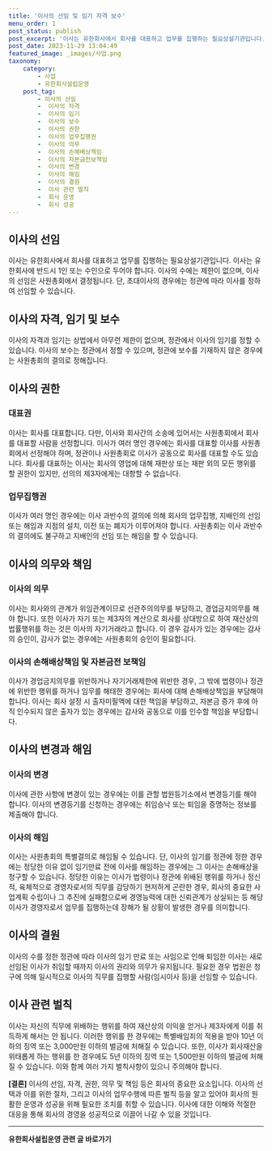 ```yaml
---
title: '이사의 선임 및 임기 자격 보수'
menu_order: 1
post_status: publish
post_excerpt: '이사는 유한회사에서 회사를 대표하고 업무를 집행하는 필요상설기관입니다. 이사는 유한회사에 반드시 1인 또는 수인으로 두어야 합니다. 이사의 수에는 제한이 없으며, 이사의 선임은 사원총회에서 결정됩니다. 단, 초대이사의 경우에는 정관에 따라 이사를 정하여 선임할 수 있습니다.'
post_date: 2023-11-29 13:04:49
featured_image: _images/사업.png
taxonomy:
    category:
        - 사업
        - 유한회사설립운영
    post_tag:
        - 이사의 선임
        -  이사의 자격
        -  이사의 임기
        -  이사의 보수
        -  이사의 권한
        -  이사의 업무집행권
        -  이사의 의무
        -  이사의 손해배상책임
        -  이사의 자본금전보책임
        -  이사의 변경
        -  이사의 해임
        -  이사의 결원
        -  이사 관련 벌칙
        -  회사 운영
        -  회사 성공
---
```



## 이사의 선임

이사는 유한회사에서 회사를 대표하고 업무를 집행하는 필요상설기관입니다. 이사는 유한회사에 반드시 1인 또는 수인으로 두어야 합니다. 이사의 수에는 제한이 없으며, 이사의 선임은 사원총회에서 결정됩니다. 단, 초대이사의 경우에는 정관에 따라 이사를 정하여 선임할 수 있습니다.

## 이사의 자격, 임기 및 보수

이사의 자격과 임기는 상법에서 아무런 제한이 없으며, 정관에서 이사의 임기를 정할 수 있습니다. 이사의 보수는 정관에서 정할 수 있으며, 정관에 보수를 기재하지 않은 경우에는 사원총회의 결의로 정해집니다.

## 이사의 권한

### 대표권

이사는 회사를 대표합니다. 다만, 이사와 회사간의 소송에 있어서는 사원총회에서 회사를 대표할 사람을 선정합니다. 이사가 여러 명인 경우에는 회사를 대표할 이사를 사원총회에서 선정해야 하며, 정관이나 사원총회로 이사가 공동으로 회사를 대표할 수도 있습니다. 회사를 대표하는 이사는 회사의 영업에 대해 재판상 또는 재판 외의 모든 행위를 할 권한이 있지만, 선의의 제3자에게는 대항할 수 없습니다.

### 업무집행권

이사가 여러 명인 경우에는 이사 과반수의 결의에 의해 회사의 업무집행, 지배인의 선임 또는 해임과 지점의 설치, 이전 또는 폐지가 이루어져야 합니다. 사원총회는 이사 과반수의 결의에도 불구하고 지배인의 선임 또는 해임을 할 수 있습니다.

## 이사의 의무와 책임

### 이사의 의무

이사는 회사와의 관계가 위임관계이므로 선관주의의무를 부담하고, 경업금지의무를 해야 합니다. 또한 이사가 자기 또는 제3자의 계산으로 회사를 상대방으로 하여 재산상의 법률행위를 하는 것은 이사의 자기거래라고 합니다. 이 경우 감사가 있는 경우에는 감사의 승인이, 감사가 없는 경우에는 사원총회의 승인이 필요합니다.

### 이사의 손해배상책임 및 자본금전 보책임

이사가 경업금지의무를 위반하거나 자기거래제한에 위반한 경우, 그 밖에 법령이나 정관에 위반한 행위를 하거나 임무를 해태한 경우에는 회사에 대해 손해배상책임을 부담해야 합니다. 이사는 회사 설정 시 출자미필액에 대한 책임을 부담하고, 자본금 증가 후에 아직 인수되지 않은 출자가 있는 경우에는 감사와 공동으로 이를 인수할 책임을 부담합니다.

## 이사의 변경과 해임

### 이사의 변경

이사에 관한 사항에 변경이 있는 경우에는 이를 관할 법원등기소에서 변경등기를 해야 합니다. 이사의 변경등기를 신청하는 경우에는 취임승낙 또는 퇴임을 증명하는 정보를 제출해야 합니다.

### 이사의 해임

이사는 사원총회의 특별결의로 해임될 수 있습니다. 단, 이사의 임기를 정관에 정한 경우에는 정당한 이유 없이 임기만료 전에 이사를 해임하는 경우에는 그 이사는 손해배상을 청구할 수 있습니다. 정당한 이유는 이사가 법령이나 정관에 위배된 행위를 하거나 정신적, 육체적으로 경영자로서의 직무를 감당하기 현저하게 곤란한 경우, 회사의 중요한 사업계획 수립이나 그 추진에 실패함으로써 경영능력에 대한 신뢰관계가 상실되는 등 해당 이사가 경영자로서 업무를 집행하는데 장해가 될 상황이 발생한 경우를 의미합니다.

## 이사의 결원

이사의 수를 정한 정관에 따라 이사의 임기 만료 또는 사임으로 인해 퇴임한 이사는 새로 선임된 이사가 취임할 때까지 이사의 권리와 의무가 유지됩니다. 필요한 경우 법원은 청구에 의해 일시적으로 이사의 직무를 집행할 사람(임시이사 등)을 선임할 수 있습니다.

## 이사 관련 벌칙

이사는 자신의 직무에 위배하는 행위를 하여 재산상의 이익을 얻거나 제3자에게 이를 취득하게 해서는 안 됩니다. 이러한 행위를 한 경우에는 특별배임죄의 적용을 받아 10년 이하의 징역 또는 3,000만원 이하의 벌금에 처해질 수 있습니다. 또한, 이사가 회사재산을 위태롭게 하는 행위를 한 경우에도 5년 이하의 징역 또는 1,500만원 이하의 벌금에 처해질 수 있습니다. 이와 함께 여러 가지 벌칙사항이 있으니 주의해야 합니다.

**[결론]** 
이사의 선임, 자격, 권한, 의무 및 책임 등은 회사의 중요한 요소입니다. 이사의 선택과 이를 위한 절차, 그리고 이사의 업무수행에 따른 벌칙 등을 알고 있어야 회사의 원활한 운영과 성공을 위해 필요한 조치를 취할 수 있습니다. 이사에 대한 이해와 적절한 대응을 통해 회사의 경영을 성공적으로 이끌어 나갈 수 있을 것입니다.
<!-- wp:separator -->
<hr class="wp-block-separator has-alpha-channel-opacity"/>
<!-- /wp:separator -->

<!-- wp:group {"backgroundColor":"base","layout":{"type":"constrained"}} -->
<div class="wp-block-group has-base-background-color has-background"><!-- wp:paragraph {"align":"center","fontSize":"medium"} -->
<p class="has-text-align-center has-large-font-size"><strong>유한회사설립운영 관련 글 바로가기</strong></p>
<!-- /wp:paragraph -->


<!-- wp:latest-posts
{"categories":[{"id":27282,"count":19,"description":"","link":"https://uknowlaw.com/category/%ec%9c%a0%ed%95%9c%ed%9a%8c%ec%82%ac%ec%84%a4%eb%a6%bd%ec%9a%b4%ec%98%81/","name":"유한회사설립운영","slug":"유한회사설립운영","taxonomy":"category","parent":0,"meta":[],"_links":{"self":[{"href":"https://uknowlaw.com/wp-json/wp/v2/categories/27282"}],"collection":[{"href":"https://uknowlaw.com/wp-json/wp/v2/categories"}],"about":[{"href":"https://uknowlaw.com/wp-json/wp/v2/taxonomies/category"}],"wp:post_type":[{"href":"https://uknowlaw.com/wp-json/wp/v2/posts?categories=27282"}],"curies":[{"name":"wp","href":"https://api.w.org/{rel}","templated":true}]}}],"postsToShow":100,"excerptLength":28,"postLayout":"grid","columns":2,"featuredImageAlign":"left","featuredImageSizeSlug":"large","fontSize":"small"} /--></div>
<!-- /wp:group -->